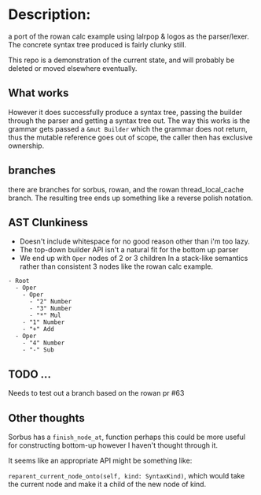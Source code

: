 # Description:
a port of the rowan calc example using lalrpop & logos as the parser/lexer.
The concrete syntax tree produced is fairly clunky still.

This repo is a demonstration of the current state, and will probably be deleted or moved elsewhere eventually.

## What works
However it does successfully produce a syntax tree, passing the builder through the parser
and getting a syntax tree out.  The way this works is the grammar gets passed a `&mut Builder`
which the grammar does not return, thus the mutable reference goes out of scope, the caller then
has exclusive ownership.

## branches
there are branches for sorbus, rowan, and the rowan thread_local_cache branch.
The resulting tree ends up something like a reverse polish notation.

## AST Clunkiness

* Doesn't include whitespace for no good reason other than i'm too lazy.
* The top-down builder API isn't a natural fit for the bottom up parser
* We end up with `Oper` nodes of 2 or 3 children
  In a stack-like semantics rather than consistent 3 nodes like the rowan calc example.

```
- Root
  - Oper
    - Oper
      - "2" Number
      - "3" Number
      - "*" Mul
    - "1" Number
    - "+" Add
  - Oper
    - "4" Number
    - "-" Sub
```

## TODO ...

Needs to test out a branch based on the rowan pr #63

## Other thoughts

Sorbus has a `finish_node_at`, function perhaps this could be more useful for constructing bottom-up
however I haven't thought through it.

It seems like an appropriate API might be something like:

`reparent_current_node_onto(self, kind: SyntaxKind)`, which would take the current node
and make it a child of the new node of kind.

